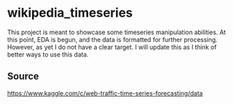 # wikipedia_timeseries

This project is meant to showcase some timeseries manipulation abilities. At this point, EDA is begun, and the data is formatted for further processing. However, as yet I do not have a clear target. I will update this as I think of better ways to use this data.

## Source

https://www.kaggle.com/c/web-traffic-time-series-forecasting/data

